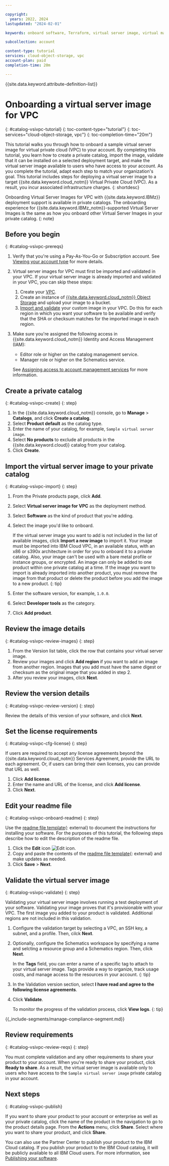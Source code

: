 ```yaml
---

copyright:
  years: 2022, 2024
lastupdated: "2024-02-01"

keywords: onboard software, Terraform, virtual server image, virtual machine image, image, vm, vsi, validate, test, VSI image, VM image, private catalog, vpc, virtual private cloud

subcollection: account

content-type: tutorial
services: cloud-object-storage, vpc
account-plan: paid
completion-time: 20m

---
```


{{site.data.keyword.attribute-definition-list}}

# Onboarding a virtual server image for VPC
{: #catalog-vsivpc-tutorial}
{: toc-content-type="tutorial"}
{: toc-services="cloud-object-storage, vpc"}
{: toc-completion-time="20m"}

This tutorial walks you through how to onboard a sample virtual server image for virtual private cloud (VPC) to your account. By completing this tutorial, you learn how to create a private catalog, import the image, validate that it can be installed on a selected deployment target, and make the virtual server image available to users who have access to your account. As you complete the tutorial, adapt each step to match your organization's goal. This tutorial includes steps for deploying a virtual server image to a target {{site.data.keyword.cloud_notm}} Virtual Private Cloud (VPC). As a result, you incur associated infrastructure charges.
{: shortdesc}

Onboarding Virtual Server Images for VPC with {{site.data.keyword.IBMz}} deployment support is available in private catalogs. The onboarding experience for {{site.data.keyword.IBMz_notm}}-supported Virtual Server Images is the same as how you onboard other Virtual Server Images in your private catalog.
{: note}

## Before you begin
{: #catalog-vsivpc-prereqs}

1. Verify that you're using a Pay-As-You-Go or Subscription account. See [Viewing your account type](/docs/account?topic=account-account_settings#view-acct-type) for more details.
1. Virtual server images for VPC must first be imported and validated in your VPC. If your virtual server image is already imported and validated in your VPC, you can skip these steps:
   1. Create your [VPC](/docs/vpc?topic=vpc-getting-started).
   1. Create an instance of [{{site.data.keyword.cloud_notm}} Object Storage](/docs/cloud-object-storage?topic=cloud-object-storage-getting-started-cloud-object-storage) and upload your image to a bucket.
   1. [Import and validate](/docs/vpc?topic=vpc-importing-custom-images-vpc&interface=ui) your custom image in your VPC. Do this for each region in which you want your software to be available and verify that the SHA or checksum matches for the imported image in each region.
1. Make sure you're assigned the following access in {{site.data.keyword.cloud_notm}} Identity and Access Management (IAM):
   * Editor role or higher on the catalog management service.
   * Manager role or higher on the Schematics service.

   See [Assigning access to account management services](/docs/account?topic=account-account-services) for more information.

## Create a private catalog
{: #catalog-vsivpc-create}
{: step}

1. In the {{site.data.keyword.cloud_notm}} console, go to **Manage** > **Catalogs**, and click **Create a catalog**.
1. Select **Product default** as the catalog type.
1. Enter the name of your catalog, for example, `Sample virtual server image`.
1. Select **No products** to exclude all products in the {{site.data.keyword.cloud}} catalog from your catalog.
1. Click **Create**.

## Import the virtual server image to your private catalog
{: #catalog-vsivpc-import}
{: step}

1. From the Private products page, click **Add**.
1. Select **Virtual server image for VPC** as the deployment method.
1. Select **Software** as the kind of product that you're adding.
1. Select the image you'd like to onboard.

   If the virtual server image you want to add is not included in the list of available images, click **Import a new image** to import it. Your image must be imported into IBM Cloud VPC, in an available status, with an x86 or s390x architecture in order for you to onboard it to a private catalog. Also, your image can't be used with a bare metal profile or instance groups, or encrypted. An image can only be added to one product within one private catalog at a time. If the image you want to import is already imported into another product, you must remove the image from that product or delete the product before you add the image to a new product.
   {: tip}

1. Enter the software version, for example, `1.0.0`.
1. Select **Developer tools** as the category.
1. Click **Add product**.

## Review the image details
{: #catalog-vsivpc-review-images}
{: step}

1. From the Version list table, click the row that contains your virtual server image.
1. Review your images and click **Add region** if you want to add an image from another region. Images that you add must have the same digest or checksum as the original image that you added in step 2.
1. After you review your images, click **Next**.

## Review the version details
{: #catalog-vsivpc-review-version}
{: step}

Review the details of this version of your software, and click **Next**.

## Set the license requirements
{: #catalog-vsivpc-cfg-license}
{: step}

If users are required to accept any license agreements beyond the {{site.data.keyword.cloud_notm}} Services Agreement, provide the URL to each agreement. Or, if users can bring their own licenses, you can provide that URL as well.

1. Click **Add license**.
2. Enter the name and URL of the license, and click **Add license**.
3. Click **Next**.

## Edit your readme file
{: #catalog-vsivpc-onboard-readme}
{: step}

Use the [readme file template](/media/docs/downloads/software/sw-readme-tab-template.md){: external} to document the instructions for installing your software. For the purposes of this tutorial, the following steps describe how to edit the description of the readme file.

1. Click the **Edit** icon ![Edit icon](../icons/edit-tagging.svg "Edit").
1. Copy and paste the contents of the [readme file template](/media/docs/downloads/software/sw-readme-tab-template.md){: external} and make updates as needed.
1. Click **Save** > **Next**.

## Validate the virtual server image
{: #catalog-vsivpc-validate}
{: step}

Validating your virtual server image involves running a test deployment of your software. Validating your image proves that it's provisionable with your VPC. The first image you added to your product is validated. Additional regions are not included in this validation.

1. Configure the validation target by selecting a VPC, an SSH key, a subnet, and a profile. Then, cilck **Next**.
1. Optionally, configure the Schematics workspace by specifying a name and selcting a resource group and a Schematics region. Then, click **Next**.

   In the **Tags** field, you can enter a name of a specific tag to attach to your virtual server image. Tags provide a way to organize, track usage costs, and manage access to the resources in your account.
   {: tip}

1. In the Validation version section, select **I have read and agree to the following license agreements**.
1. Click **Validate**.

   To monitor the progress of the validation process, click **View logs**.
   {: tip}

{{_include-segments/manage-compliance-segment.md}}

## Review requirements
{: #catalog-vsivpc-review-reqs}
{: step}

You must complete validation and any other requirements to share your product to your account. When you're ready to share your product, click **Ready to share**. As a result, the virtual server image is available only to users who have access to the `Sample virtual server image` private catalog in your account.

## Next steps
{: #catalog-vsivpc-publish}

If you want to share your product to your account or enterprise as well as your private catalog, click the name of the product in the navigation to go to the product details page. From the **Actions** menu, click **Share**. Select where you want to share your product, and click **Share**.

You can also use the Partner Center to publish your product to the IBM Cloud catalog. If you publish your product to the IBM Cloud catalog, it will be publicly available to all IBM Cloud users. For more information, see [Publishing your software](/docs/sell?topic=sell-sw-publish).
